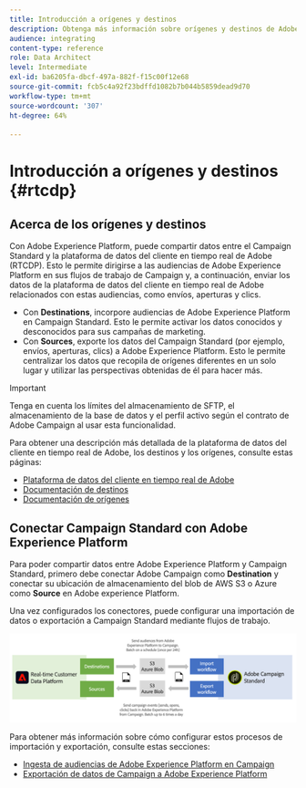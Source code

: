 ```yaml
---
title: Introducción a orígenes y destinos
description: Obtenga más información sobre orígenes y destinos de Adobe Experience Platform.
audience: integrating
content-type: reference
role: Data Architect
level: Intermediate
exl-id: ba6205fa-dbcf-497a-882f-f15c00f12e68
source-git-commit: fcb5c4a92f23bdffd1082b7b044b5859dead9d70
workflow-type: tm+mt
source-wordcount: '307'
ht-degree: 64%

---
```


# Introducción a orígenes y destinos {#rtcdp}

## Acerca de los orígenes y destinos

Con Adobe Experience Platform, puede compartir datos entre el Campaign Standard y la plataforma de datos del cliente en tiempo real de Adobe (RTCDP). Esto le permite dirigirse a las audiencias de Adobe Experience Platform en sus flujos de trabajo de Campaign y, a continuación, enviar los datos de la plataforma de datos del cliente en tiempo real de Adobe relacionados con estas audiencias, como envíos, aperturas y clics.

* Con **Destinations**, incorpore audiencias de Adobe Experience Platform en Campaign Standard. Esto le permite activar los datos conocidos y desconocidos para sus campañas de marketing.
* Con **Sources**, exporte los datos del Campaign Standard (por ejemplo, envíos, aperturas, clics) a Adobe Experience Platform. Esto le permite centralizar los datos que recopila de orígenes diferentes en un solo lugar y utilizar las perspectivas obtenidas de él para hacer más.


>[!IMPORTANT]
>
>Tenga en cuenta los límites del almacenamiento de SFTP, el almacenamiento de la base de datos y el perfil activo según el contrato de Adobe Campaign al usar esta funcionalidad.

Para obtener una descripción más detallada de la plataforma de datos del cliente en tiempo real de Adobe, los destinos y los orígenes, consulte estas páginas:

* [Plataforma de datos del cliente en tiempo real de Adobe](https://experienceleague.adobe.com/docs/experience-platform/rtcdp/overview.html?lang=es)
* [Documentación de destinos](https://experienceleague.adobe.com/docs/experience-platform/destinations/home.html?lang=es)
* [Documentación de orígenes](https://experienceleague.adobe.com/docs/experience-platform/sources/home.html?lang=es)

## Conectar Campaign Standard con Adobe Experience Platform

Para poder compartir datos entre Adobe Experience Platform y Campaign Standard, primero debe conectar Adobe Campaign como **Destination** y conectar su ubicación de almacenamiento del blob de AWS S3 o Azure como **Source** en Adobe experience Platform.

Una vez configurados los conectores, puede configurar una importación de datos o exportación a Campaign Standard mediante flujos de trabajo.

![](assets/rtcdp-schema.png)

Para obtener más información sobre cómo configurar estos procesos de importación y exportación, consulte estas secciones:

* [Ingesta de audiencias de Adobe Experience Platform en Campaign](../../integrating/using/ingest-aep-data.md)
* [Exportación de datos de Campaign a Adobe Experience Platform](../../integrating/using/export-campaign-data.md)
